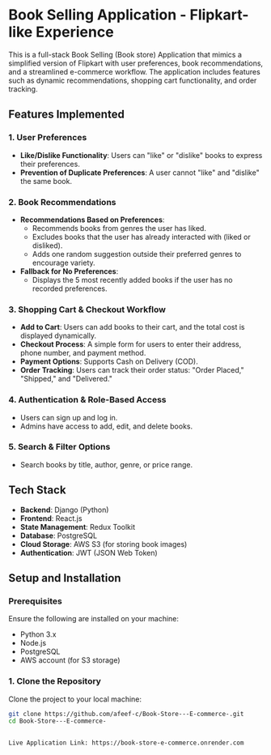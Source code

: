 # Book Selling Application - Flipkart-like Experience

This is a full-stack Book Selling (Book store) Application that mimics a simplified version of Flipkart with user preferences, book recommendations, and a streamlined e-commerce workflow. The application includes features such as dynamic recommendations, shopping cart functionality, and order tracking.

## Features Implemented

### 1. **User Preferences**
   - **Like/Dislike Functionality**: Users can "like" or "dislike" books to express their preferences.
   - **Prevention of Duplicate Preferences**: A user cannot "like" and "dislike" the same book.

### 2. **Book Recommendations**
   - **Recommendations Based on Preferences**:
     - Recommends books from genres the user has liked.
     - Excludes books that the user has already interacted with (liked or disliked).
     - Adds one random suggestion outside their preferred genres to encourage variety.
   - **Fallback for No Preferences**:
     - Displays the 5 most recently added books if the user has no recorded preferences.

### 3. **Shopping Cart & Checkout Workflow**
   - **Add to Cart**: Users can add books to their cart, and the total cost is displayed dynamically.
   - **Checkout Process**: A simple form for users to enter their address, phone number, and payment method.
   - **Payment Options**: Supports Cash on Delivery (COD).
   - **Order Tracking**: Users can track their order status: "Order Placed," "Shipped," and "Delivered."

### 4. **Authentication & Role-Based Access**
   - Users can sign up and log in.
   - Admins have access to add, edit, and delete books.

### 5. **Search & Filter Options**
   - Search books by title, author, genre, or price range.

## Tech Stack

- **Backend**: Django (Python)
- **Frontend**: React.js
- **State Management**: Redux Toolkit
- **Database**: PostgreSQL
- **Cloud Storage**: AWS S3 (for storing book images)
- **Authentication**: JWT (JSON Web Token)

## Setup and Installation

### Prerequisites

Ensure the following are installed on your machine:
- Python 3.x
- Node.js
- PostgreSQL
- AWS account (for S3 storage)

### 1. Clone the Repository

Clone the project to your local machine:

```bash
git clone https://github.com/afeef-c/Book-Store---E-commerce-.git
cd Book-Store---E-commerce-


Live Application Link: https://book-store-e-commerce.onrender.com